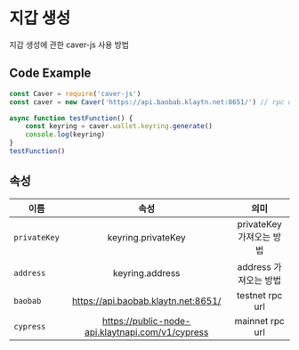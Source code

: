 # 지갑 생성
지갑 생성에 관한 caver-js 사용 방법

## Code Example
``` javascript
const Caver = require('caver-js')
const caver = new Caver('https://api.baobab.klaytn.net:8651/') // rpc url

async function testFunction() {
    const keyring = caver.wallet.keyring.generate()
    console.log(keyring)
}
testFunction()
```
## 속성
이름 | 속성 | 의미
--- | :---: | :---:
`privateKey` | keyring.privateKey | privateKey 가져오는 방법
`address` | keyring.address | address 가져오는 방법
`baobab` | https://api.baobab.klaytn.net:8651/ | testnet rpc url
`cypress` | https://public-node-api.klaytnapi.com/v1/cypress | mainnet rpc url
